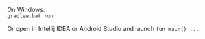 On Windows:  
`gradlew.bat run`  

Or open in Intellij IDEA or Android Studio and launch
`fun main() ...`

